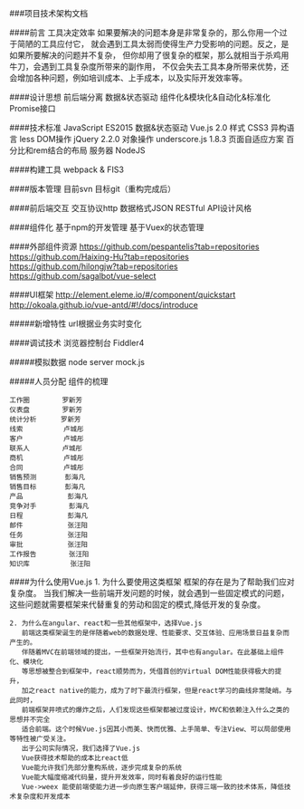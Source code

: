 

###项目技术架构文档

####前言
    工具决定效率
    如果要解决的问题本身是非常复杂的，那么你用一个过于简陋的工具应付它，
    就会遇到工具太弱而使得生产力受影响的问题。反之，是如果所要解决的问题并不复杂，
    但你却用了很复杂的框架，那么就相当于杀鸡用牛刀，会遇到工具复杂度所带来的副作用，
    不仅会失去工具本身所带来优势，还会增加各种问题，例如培训成本、上手成本，以及实际开发效率等。

####设计思想
    前后端分离
    数据&状态驱动
    组件化&模块化&自动化&标准化
    Promise接口

####技术标准
    JavaScript ES2015
    数据&状态驱动 Vue.js 2.0
    样式 CSS3 异构语言 less
    DOM操作 jQuery 2.2.0
    对象操作 underscore.js 1.8.3
    页面自适应方案 百分比和rem结合的布局
    服务器 NodeJS

####构建工具
    webpack & FIS3

####版本管理
    目前svn
    目标git（重构完成后）

####前后端交互
    交互协议http
    数据格式JSON
    RESTful API设计风格

####组件化
    基于npm的开发管理
    基于Vuex的状态管理

####外部组件资源
    https://github.com/pespantelis?tab=repositories
    https://github.com/Haixing-Hu?tab=repositories
    https://github.com/hilongjw?tab=repositories
    https://github.com/sagalbot/vue-select


####UI框架
    http://element.eleme.io/#/component/quickstart
    http://okoala.github.io/vue-antd/#!/docs/introduce


#####新增特性
    url根据业务实时变化

####调试技术
    浏览器控制台
    Fiddler4

#####模拟数据
    node server
    mock.js

#####人员分配
    组件的梳理

    工作圈        罗新芳
    仪表盘        罗新芳
    统计分析      罗新芳
    线索          卢城彤
    客户          卢城彤
    联系人        卢城彤
    商机          卢城彤
    合同          卢城彤
    销售预测       彭海凡
    销售目标       彭海凡
    产品           彭海凡
    竞争对手        彭海凡
    日程           彭海凡
    邮件           张汪阳
    任务           张汪阳
    审批           张汪阳
    工作报告        张汪阳
    知识库          张汪阳

####为什么使用Vue.js
    1. 为什么要使用这类框架
       框架的存在是为了帮助我们应对复杂度。
       当我们解决一些前端开发问题的时候，就会遇到一些固定模式的问题，
       这些问题就需要框架来代替重复的劳动和固定的模式,降低开发的复杂度。

    2. 为什么在angular、react和一些其他框架中，选择Vue.js
       前端这类框架诞生的是伴随着web的数据处理、性能要求、交互体验、应用场景日益复杂而产生的。
       伴随着MVC在前端领域的提出，一些框架开始流行，其中也有angular。在此基础上组件化、模块化
       等思想被整合到框架中，react顺势而为，凭借首创的Virtual DOM性能获得极大的提升，
       加之react native的能力，成为了时下最流行框架，但是react学习的曲线非常陡峭。与此同时，
       前端框架井喷式的爆炸之后，人们发现这些框架都被过度设计，MVC和依赖注入什么之类的思想并不完全
       适合前端。这个时候Vue.js因其小而美、快而优雅、上手简单、专注View、可以局部使用等特性被广受关注。
       出于公司实际情况，我们选择了Vue.js
       Vue获得技术帮助的成本比react低
       Vue能允许我们先部分重构系统，逐步完成复杂的系统
       Vue能大幅度缩减代码量，提升开发效率，同时有着良好的运行性能
       Vue->weex 能使前端使能力进一步向原生客户端延伸，获得三端一致的技术体系，降低技术复杂度和开发成本



